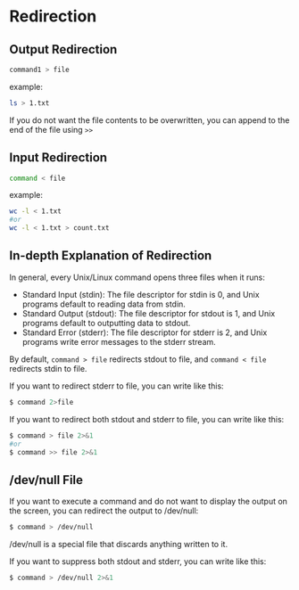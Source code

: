 # Redirection

## Output Redirection

```bash
command1 > file
```

example:

```bash
ls > 1.txt
```

If you do not want the file contents to be overwritten, you can append to the end of the file using `>>`

## Input Redirection

```bash
command < file
```

example:

```bash
wc -l < 1.txt
#or
wc -l < 1.txt > count.txt
```

## In-depth Explanation of Redirection
In general, every Unix/Linux command opens three files when it runs:

- Standard Input (stdin): The file descriptor for stdin is 0, and Unix programs default to reading data from stdin.
- Standard Output (stdout): The file descriptor for stdout is 1, and Unix programs default to outputting data to stdout.
- Standard Error (stderr): The file descriptor for stderr is 2, and Unix programs write error messages to the stderr stream.

By default, `command > file` redirects stdout to file, and `command < file` redirects stdin to file.

If you want to redirect stderr to file, you can write like this:

```bash
$ command 2>file
```

If you want to redirect both stdout and stderr to file, you can write like this:
```bash
$ command > file 2>&1
#or
$ command >> file 2>&1
```

## /dev/null File

If you want to execute a command and do not want to display the output on the screen, you can redirect the output to /dev/null:

```bash
$ command > /dev/null
```

/dev/null is a special file that discards anything written to it.

If you want to suppress both stdout and stderr, you can write like this:

```bash
$ command > /dev/null 2>&1
```